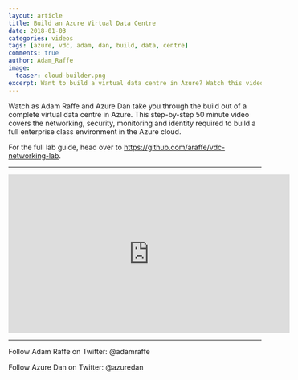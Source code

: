```yaml
---
layout: article
title: Build an Azure Virtual Data Centre
date: 2018-01-03
categories: videos
tags: [azure, vdc, adam, dan, build, data, centre]
comments: true
author: Adam_Raffe
image:
  teaser: cloud-builder.png
excerpt: Want to build a virtual data centre in Azure? Watch this video from Adam Raffe and Dan Baker!
---
```


Watch as Adam Raffe and Azure Dan take you through the build out of a complete virtual data centre in Azure. This step-by-step 50 minute video covers the networking, security, monitoring and identity required to build a full enterprise class environment in the Azure cloud.

For the full lab guide, head over to https://github.com/araffe/vdc-networking-lab.

----------

<iframe width="560" height="315" src="https://www.youtube.com/embed/P3jYQCadKmM" frameborder="0" gesture="media" allow="encrypted-media" allowfullscreen></iframe>

----------

Follow Adam Raffe on Twitter: @adamraffe

Follow Azure Dan on Twitter: @azuredan